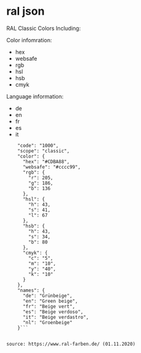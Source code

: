 # ral json
RAL Classic Colors 
Including:

Color infomration:

- hex
- websafe
- rgb
- hsl
- hsb
- cmyk

Language information:

- de
- en
- fr
- es
- it

```"1000": {
    "code": "1000",
    "scope": "classic",
    "color": {
      "hex": "#CDBA88",
      "websafe": "#cccc99",
      "rgb": {
        "r": 205,
        "g": 186,
        "b": 136
      },
      "hsl": {
        "h": 43,
        "s": 41,
        "l": 67
      },
      "hsb": {
        "h": 43,
        "s": 34,
        "b": 80
      },
      "cmyk": {
        "c": "5",
        "m": "10",
        "y": "40",
        "k": "10"
      }
    },
    "names": {
      "de": "Grünbeige",
      "en": "Green beige",
      "fr": "Beige vert",
      "es": "Beige verdoso",
      "it": "Beige verdastro",
      "nl": "Groenbeige"
    }```


source: https://www.ral-farben.de/ (01.11.2020)
